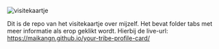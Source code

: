 
![visitekaartje](https://user-images.githubusercontent.com/112856292/190244382-f28622c0-9638-4209-9a54-84cc1836d39e.png)

Dit is de repo van het visitekaartje over mijzelf. Het bevat folder tabs met meer informatie als erop geklikt wordt.
Hierbij de live-url: https://maikangn.github.io/your-tribe-profile-card/


